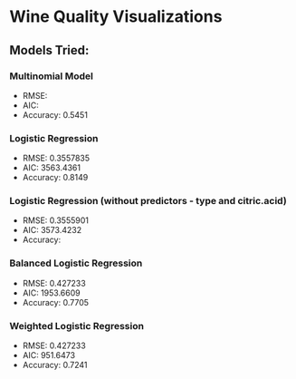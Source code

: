 # Wine Quality Visualizations

## Models Tried:

### Multinomial Model
- RMSE:
- AIC: 
- Accuracy: 0.5451

### Logistic Regression
- RMSE: 0.3557835
- AIC: 3563.4361
- Accuracy: 0.8149

### Logistic Regression (without predictors - type and citric.acid)
- RMSE: 0.3555901
- AIC: 3573.4232
- Accuracy: 

### Balanced Logistic Regression
- RMSE: 0.427233 
- AIC: 1953.6609
- Accuracy: 0.7705

### Weighted Logistic Regression
- RMSE: 0.427233
- AIC: 951.6473
- Accuracy: 0.7241

